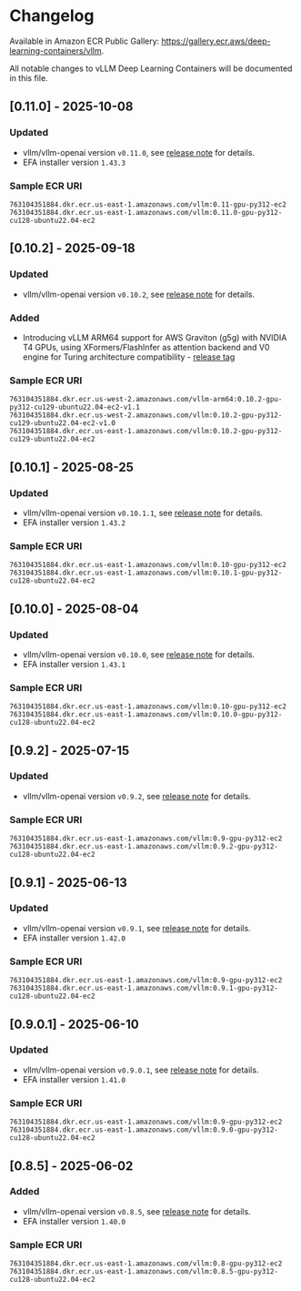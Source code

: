 # Changelog

Available in Amazon ECR Public Gallery: https://gallery.ecr.aws/deep-learning-containers/vllm.

All notable changes to vLLM Deep Learning Containers will be documented in this file. 

## [0.11.0] - 2025-10-08
### Updated
- vllm/vllm-openai version `v0.11.0`, see [release note](https://github.com/vllm-project/vllm/releases/tag/v0.11.0) for details.
- EFA installer version `1.43.3`


### Sample ECR URI
```
763104351884.dkr.ecr.us-east-1.amazonaws.com/vllm:0.11-gpu-py312-ec2
763104351884.dkr.ecr.us-east-1.amazonaws.com/vllm:0.11.0-gpu-py312-cu128-ubuntu22.04-ec2
```

## [0.10.2] - 2025-09-18
### Updated
- vllm/vllm-openai version `v0.10.2`, see [release note](https://github.com/vllm-project/vllm/releases/tag/v0.10.2) for details.

### Added
- Introducing vLLM ARM64 support for AWS Graviton (g5g) with NVIDIA T4 GPUs, using XFormers/FlashInfer as attention backend and V0 engine for Turing architecture compatibility - [release tag](https://github.com/aws/deep-learning-containers/releases/tag/v1.1-vllm-arm64-ec2-0.10.2-gpu-py312)

### Sample ECR URI
```
763104351884.dkr.ecr.us-west-2.amazonaws.com/vllm-arm64:0.10.2-gpu-py312-cu129-ubuntu22.04-ec2-v1.1 
763104351884.dkr.ecr.us-west-2.amazonaws.com/vllm:0.10.2-gpu-py312-cu129-ubuntu22.04-ec2-v1.0 
763104351884.dkr.ecr.us-east-1.amazonaws.com/vllm:0.10.2-gpu-py312-cu129-ubuntu22.04-ec2
```

## [0.10.1] - 2025-08-25
### Updated
- vllm/vllm-openai version `v0.10.1.1`, see [release note](https://github.com/vllm-project/vllm/releases/tag/v0.10.1.1) for details.
- EFA installer version `1.43.2`
### Sample ECR URI
```
763104351884.dkr.ecr.us-east-1.amazonaws.com/vllm:0.10-gpu-py312-ec2
763104351884.dkr.ecr.us-east-1.amazonaws.com/vllm:0.10.1-gpu-py312-cu128-ubuntu22.04-ec2
```

## [0.10.0] - 2025-08-04
### Updated
- vllm/vllm-openai version `v0.10.0`, see [release note](https://github.com/vllm-project/vllm/releases/tag/v0.10.0) for details.
- EFA installer version `1.43.1`
### Sample ECR URI
```
763104351884.dkr.ecr.us-east-1.amazonaws.com/vllm:0.10-gpu-py312-ec2
763104351884.dkr.ecr.us-east-1.amazonaws.com/vllm:0.10.0-gpu-py312-cu128-ubuntu22.04-ec2
```

## [0.9.2] - 2025-07-15
### Updated
- vllm/vllm-openai version `v0.9.2`, see [release note](https://github.com/vllm-project/vllm/releases/tag/v0.9.2) for details.
### Sample ECR URI
```
763104351884.dkr.ecr.us-east-1.amazonaws.com/vllm:0.9-gpu-py312-ec2
763104351884.dkr.ecr.us-east-1.amazonaws.com/vllm:0.9.2-gpu-py312-cu128-ubuntu22.04-ec2
```

## [0.9.1] - 2025-06-13
### Updated
- vllm/vllm-openai version `v0.9.1`, see [release note](https://github.com/vllm-project/vllm/releases/tag/v0.9.1) for details.
- EFA installer version `1.42.0`
### Sample ECR URI
```
763104351884.dkr.ecr.us-east-1.amazonaws.com/vllm:0.9-gpu-py312-ec2
763104351884.dkr.ecr.us-east-1.amazonaws.com/vllm:0.9.1-gpu-py312-cu128-ubuntu22.04-ec2
```


## [0.9.0.1] - 2025-06-10
### Updated
- vllm/vllm-openai version `v0.9.0.1`, see [release note](https://github.com/vllm-project/vllm/releases/tag/v0.9.0.1) for details.
- EFA installer version `1.41.0`
### Sample ECR URI
```
763104351884.dkr.ecr.us-east-1.amazonaws.com/vllm:0.9-gpu-py312-ec2
763104351884.dkr.ecr.us-east-1.amazonaws.com/vllm:0.9.0-gpu-py312-cu128-ubuntu22.04-ec2
```

## [0.8.5] - 2025-06-02

### Added
- vllm/vllm-openai version `v0.8.5`, see [release note](https://github.com/vllm-project/vllm/releases/tag/v0.8.5) for details.
- EFA installer version `1.40.0`
### Sample ECR URI
```
763104351884.dkr.ecr.us-east-1.amazonaws.com/vllm:0.8-gpu-py312-ec2
763104351884.dkr.ecr.us-east-1.amazonaws.com/vllm:0.8.5-gpu-py312-cu128-ubuntu22.04-ec2
```